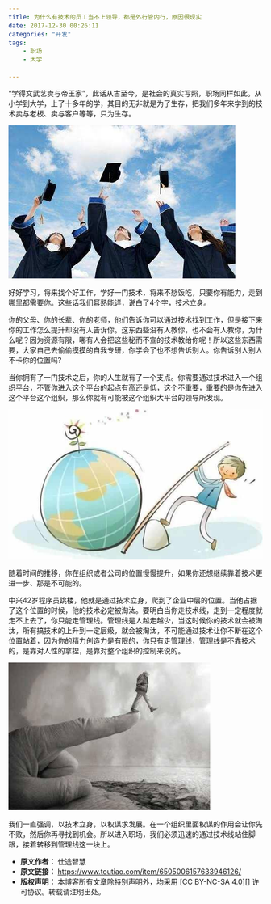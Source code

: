 ```yaml
---
title: 为什么有技术的员工当不上领导，都是外行管内行，原因很现实
date: 2017-12-30 00:26:11
categories: "开发"
tags:
	- 职场
	- 大学

---
```


“学得文武艺卖与帝王家”，此话从古至今，是社会的真实写照，职场同样如此。从小学到大学，上了十多年的学，其目的无非就是为了生存，把我们多年来学到的技术卖与老板、卖与客户等等，只为生存。

![为什么有技术的员工当不上领导，都是外行管内行，原因很现实][MUBV-EARB-NIYQ.jpg]

好好学习，将来找个好工作，学好一门技术，将来不愁饭吃，只要你有能力，走到哪里都需要你。这些话我们耳熟能详，说白了4个字，技术立身。

你的父母、你的长辈、你的老师，他们告诉你可以通过技术找到工作，但是接下来你的工作怎么提升却没有人告诉你。这东西些没有人教你，也不会有人教你，为什么呢？因为资源有限，哪有人会把这些秘而不宣的技术教给你呢！所以这些东西需要，大家自己去偷偷摸摸的自我专研，你学会了也不想告诉别人。你告诉别人别人不卡你的位置吗?

当你拥有了一门技术之后，你的人生就有了一个支点。你需要通过技术进入一个组织平台，不管你进入这个平台的起点有高还是低，这个不重要，重要的是你先进入这个平台这个组织，那么你就有可能被这个组织大平台的领导所发现。

![为什么有技术的员工当不上领导，都是外行管内行，原因很现实][IEEB-MARB-3YFZ.jpg]

随着时间的推移，你在组织或者公司的位置慢慢提升，如果你还想继续靠着技术更进一步、那是不可能的。

中兴42岁程序员跳楼，他就是通过技术立身，爬到了企业中层的位置。当他占据了这个位置的时候，他的技术必定被淘汰。要明白当你走技术线，走到一定程度就走不上去了，你只能走管理线。管理线是人越走越少，当这时候你的技术就会被淘汰，所有搞技术的上升到一定层级，就会被淘汰，不可能通过技术让你不断在这个位置站着，因为你的精力创造力是有限的，你只有走管理线，管理线是不靠技术的，是靠对人性的拿捏，是靠对整个组织的控制来说的。

![为什么有技术的员工当不上领导，都是外行管内行，原因很现实][NIEV-N3YB-NRIV.jpg]

我们一直强调，以技术立身，以权谋求发展。在一个组织里面权谋的作用会让你先不败，然后你再寻找到机会。所以进入职场，我们必须迅速的通过技术线站住脚跟，接着转移到管理线这一块上。


[MUBV-EARB-NIYQ.jpg]: static/resources/crawler/MUBV-EARB-NIYQ.jpg
[IEEB-MARB-3YFZ.jpg]: static/resources/crawler/IEEB-MARB-3YFZ.jpg
[NIEV-N3YB-NRIV.jpg]: static/resources/crawler/NIEV-N3YB-NRIV.jpg
 *  **原文作者：** 仕途智慧
 *  **原文链接：** https://www.toutiao.com/item/6505006157633946126/
 *  **版权声明：** 本博客所有文章除特别声明外，均采用 [CC BY-NC-SA 4.0][] 许可协议。转载请注明出处。
